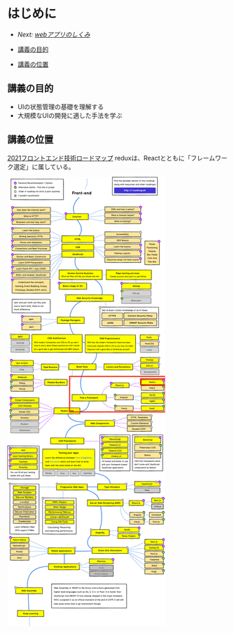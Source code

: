 # はじめに

- *Next: [webアプリのしくみ](./02_web_app.md)*

- [講義の目的](#講義の目的)
- [講義の位置](#講義の位置)

## 講義の目的

- UIの状態管理の基礎を理解する
- 大規模なUIの開発に適した手法を学ぶ

## 講義の位置

[2021フロントエンド技術ロードマップ](https://roadmap.sh/frontend)
reduxは、Reactとともに「フレームワーク選定」に属している。

![](./frontend_loadmap.png)
